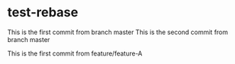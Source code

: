 # test-rebase

This is the first commit from branch master
This is the second commit from branch master

This is the first commit from feature/feature-A
